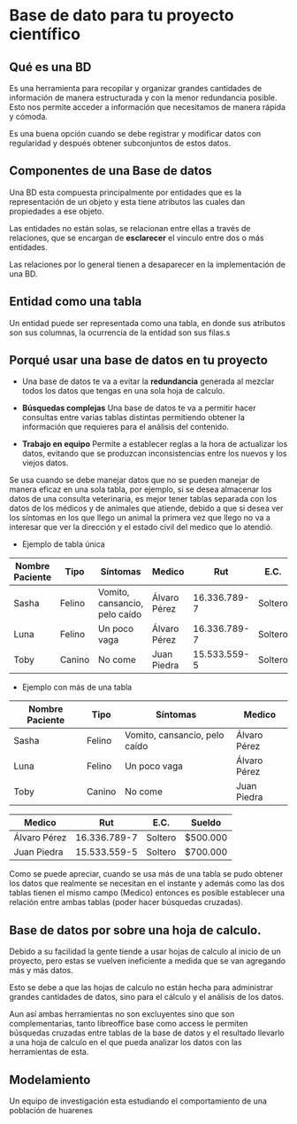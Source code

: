 # Base de dato para tu proyecto científico

## Qué es una BD

Es una herramienta para recopilar y organizar grandes cantidades de información de manera estructurada y con la menor redundancia posible. Esto nos permite acceder a información que necesitamos de manera rápida y cómoda.

Es una buena opción  cuando se debe  registrar y modificar datos con regularidad y después obtener subconjuntos de estos datos.

## Componentes de una Base de datos

Una BD esta compuesta principalmente por entidades que es la representación de un objeto y esta tiene atributos las cuales dan propiedades a ese objeto.

Las entidades no están solas, se relacionan entre ellas a través de relaciones, que se encargan de **esclarecer** el vinculo entre dos o más entidades.

Las relaciones por lo general tienen a desaparecer en la implementación de una BD.

## Entidad como una tabla

Un entidad puede ser representada como una tabla, en donde sus atributos son sus columnas, la ocurrencia de la entidad son sus filas.s


## Porqué usar una base de datos en tu proyecto

- Una base de datos te va a evitar la **redundancia** generada al mezclar todos los datos que tengas en una sola hoja de calculo.

- **Búsquedas complejas** Una base de datos te va a permitir hacer consultas entre varias tablas distintas permitiendo obtener la información que requieres para el análisis del contenido.

- **Trabajo en equipo** Permite a establecer reglas a la hora de actualizar los datos, evitando que se produzcan inconsistencias entre los nuevos y los viejos datos.



Se usa cuando se debe manejar datos que no se pueden manejar de manera eficaz en una sola tabla, por ejemplo, si se desea almacenar los datos de una consulta veterinaria, es mejor tener tablas separada con los datos de los médicos y de animales que atiende, debido a que si desea ver los síntomas en los que llego un animal la primera vez que llego no va a interesar que ver la dirección y el estado civil del medico que lo atendió.

- Ejemplo de tabla única

Nombre Paciente| Tipo | Síntomas | Medico | Rut | E.C. | Sueldo
-------------- | ---- | ------ | ----- | ----| ------| --------
Sasha | Felino | Vomito, cansancio, pelo caído | Álvaro Pérez | 16.336.789-7 | Soltero | $500.000
Luna | Felino | Un poco vaga | Álvaro Pérez | 16.336.789-7 | Soltero | $500.000
Toby | Canino | No come | Juan Piedra | 15.533.559-5 | Soltero | $700.000

- Ejemplo con más de una tabla

Nombre Paciente| Tipo | Síntomas | Medico
-------------- | ---- | ------ | -------
Sasha | Felino | Vomito, cansancio, pelo caído | Álvaro Pérez
Luna | Felino | Un poco vaga | Álvaro Pérez
Toby | Canino | No come | Juan Piedra

Medico | Rut | E.C. | Sueldo
---- | ------ | -------- | -------
Álvaro Pérez | 16.336.789-7 | Soltero | $500.000
Juan Piedra | 15.533.559-5 | Soltero | $700.000

Como se puede apreciar, cuando se usa más de una tabla se pudo obtener los datos que realmente se necesitan en el instante y además como las dos tablas tienen el mismo campo (Medico) entonces es posible establecer una relación entre ambas tablas (poder hacer búsquedas cruzadas).


## Base de datos por sobre una hoja de calculo.

Debido a su facilidad la gente tiende a usar hojas de calculo al inicio de un proyecto, pero estas se vuelven ineficiente a medida que se van agregando más y más datos.

Esto se debe a que las hojas de calculo no están hecha para administrar grandes cantidades de datos, sino para el cálculo y el análisis de los datos.


Aun así ambas herramientas no son excluyentes sino que son complementarias, tanto libreoffice base como access le permiten búsquedas cruzadas entre tablas de la base de datos y el resultado llevarlo a una hoja de calculo en el que pueda analizar los datos con las herramientas de esta.

## Modelamiento

Un equipo de investigación esta estudiando el comportamiento de una población de huarenes
